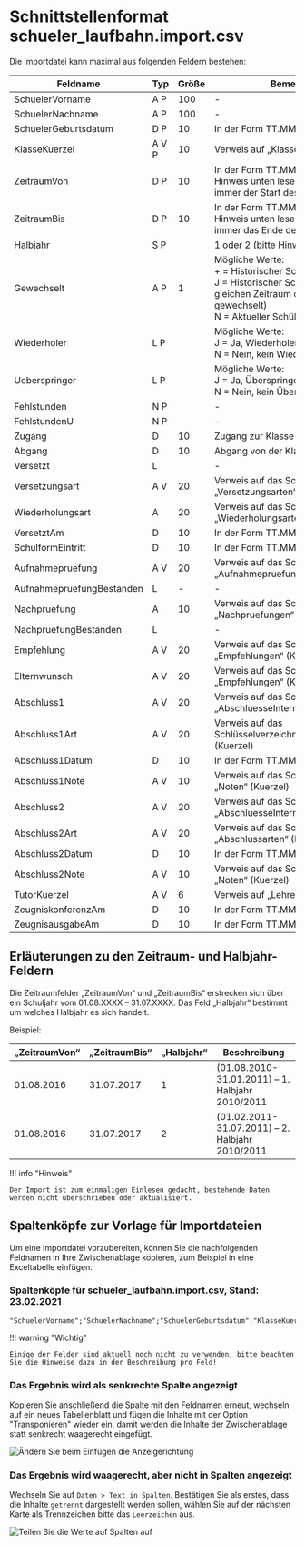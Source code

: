 
# Schnittstellenformat schueler_laufbahn.import.csv

Die Importdatei kann maximal aus folgenden Feldern bestehen:

Feldname |Typ |Größe |Bemerkung
--|--|--|--
SchuelerVorname |A P |100|-
SchuelerNachname |A P |100|-
SchuelerGeburtsdatum| D P |10| In der Form TT.MM.JJJJ
KlasseKuerzel |A V P |10 |Verweis auf „Klassen“ (Kuerzel)
ZeitraumVon |D P |10 |In der Form TT.MM.JJJJ (bitte Hinweis unten lesen, das Datum ist immer der Start des Schuljahres)
ZeitraumBis |D P |10 |In der Form TT.MM.JJJJ (bitte Hinweis unten lesen, das Datum ist immer das Ende des Schuljahres)
Halbjahr |S P | | 1 oder 2 (bitte Hinweis unten lesen!)
Gewechselt |A P |1 |Mögliche Werte:<br/>+ = Historischer Schülerzeitraum<br/>J  = Historischer Schülerzeitraum (Im gleichen Zeitraum die Klasse gewechselt)<br/>N = Aktueller Schülerzeitraum
Wiederholer |L P|  |Mögliche Werte:<br/>J  = Ja, Wiederholer<br/>N = Nein, kein Wiederholer
Ueberspringer |L P|  |Mögliche Werte:<br/>J  = Ja, Überspringer<br/>N = Nein, kein Überspringer
Fehlstunden |N P|  |-
FehlstundenU |N P|  |-
Zugang |D |10 |Zugang zur Klasse
Abgang |D |10 |Abgang von der Klasse
Versetzt |L||-|  
Versetzungsart |A V |20 |Verweis auf das Schlüsselverzeichnis „Versetzungsarten“ (Kuerzel)
Wiederholungsart|A |20 |Verweis auf das Schlüsselverzeichnis „Wiederholungsarten“ (Kuerzel)
VersetztAm |D |10 |In der Form TT.MM.JJJJ
SchulformEintritt|D |10 |In der Form TT.MM.JJJJ
Aufnahmepruefung |A V |20| Verweis auf das Schlüsselverzeichnis „Aufnahmepruefungen“ (Kuerzel)
AufnahmepruefungBestanden |L|-|-|  
Nachpruefung |A| 10| Verweis auf das Schlüsselverzeichnis „Nachpruefungen“ (Kuerzel)
NachpruefungBestanden| L||-|  
Empfehlung |A V |20| Verweis auf das Schlüsselverzeichnis „Empfehlungen“ (Kuerzel)
Elternwunsch |A V| 20| Verweis auf das Schlüsselverzeichnis „Empfehlungen“ (Kuerzel)
Abschluss1 |A V| 20| Verweis auf das Schlüsselverzeichnis „AbschluesseIntern“ (Kuerzel)
Abschluss1Art |A V| 20| Verweis auf das Schlüsselverzeichnis„Abschlussarten“ (Kuerzel)
Abschluss1Datum| D| 10| In der Form TT.MM.JJJJ
Abschluss1Note| A V| 10| Verweis auf das Schlüsselverzeichnis „Noten“ (Kuerzel)
Abschluss2 |A V| 20| Verweis auf das Schlüsselverzeichnis „AbschluesseIntern“ (Kuerzel)
Abschluss2Art| A V| 20| Verweis auf das Schlüsselverzeichnis „Abschlussarten“ (Kuerzel)
Abschluss2Datum| D| 10| In der Form TT.MM.JJJJ
Abschluss2Note |A V| 10| Verweis auf das Schlüsselverzeichnis „Noten“ (Kuerzel)
TutorKuerzel |A V |6| Verweis auf „Lehrer“ (Kuerzel)
ZeugniskonferenzAm| D |10| In der Form TT.MM.JJJJ
ZeugnisausgabeAm| D |10| In der Form TT.MM.JJJJ

## Erläuterungen zu den Zeitraum- und Halbjahr- Feldern

Die Zeitraumfelder „ZeitraumVon“ und „ZeitraumBis“ erstrecken sich über ein Schuljahr vom 01.08.XXXX – 31.07.XXXX. Das Feld „Halbjahr“ bestimmt um welches Halbjahr es sich handelt.

Beispiel:

„ZeitraumVon“| „ZeitraumBis“ |„Halbjahr“ | Beschreibung
--|--|--|--
01.08.2016 |  31.07.2017 | 1  |(01.08.2010-31.01.2011) – 1. Halbjahr 2010/2011
01.08.2016 |  31.07.2017 | 2  |(01.02.2011-31.07.2011) – 2. Halbjahr 2010/2011

!!! info "Hinweis"

    Der Import ist zum einmaligen Einlesen gedacht, bestehende Daten werden nicht überschrieben oder aktualisiert.

## Spaltenköpfe zur Vorlage für Importdateien

Um eine Importdatei vorzubereiten, können Sie die nachfolgenden Feldnamen in Ihre Zwischenablage kopieren, zum Beispiel in eine Exceltabelle einfügen.

### Spaltenköpfe für schueler_laufbahn.import.csv, Stand: 23.02.2021

```
"SchuelerVorname";"SchuelerNachname";"SchuelerGeburtsdatum";"KlasseKuerzel";"ZeitraumVon";"ZeitraumBis";"Halbjahr";"Gewechselt";"Wiederholer";"Ueberspringer";"Fehlstunden";"FehlstundenU";"Zugang";"Abgang";"Versetzt";"Versetzungsart";"Wiederholungsart";"VersetztAm";"SchulformEintritt";"Aufnahmepruefung";"AufnahmepruefungBestanden";"nachpruefung";"NachpruefungBestanden";"Empfehlung";"Elternwunsch";"Abschluss1";"Abschluss1Art";"Abschluss1Datum";"Abschluss1Note";"Abschluss2";"Abschluss2Art";"Abschluss2Datum";"Abschluss2Note";"TutorKuerzel";"ZeugniskonferenzAm";"ZeugnisausgabeAm"
```

!!! warning "Wichtig"

    Einige der Felder sind aktuell noch nicht zu verwenden, bitte beachten Sie die Hinweise dazu in der Beschreibung pro Feld!

### Das Ergebnis wird als senkrechte Spalte angezeigt

Kopieren Sie anschließend die Spalte mit den Feldnamen erneut, wechseln auf ein neues Tabellenblatt und fügen die Inhalte mit der Option "Transponieren" wieder ein, damit werden die Inhalte der Zwischenablage statt senkrecht waagerecht eingefügt.

![Ändern Sie beim Einfügen die Anzeigerichtung](/assets/images/importe/magimp-8.png)

### Das Ergebnis wird waagerecht, aber nicht in Spalten angezeigt

Wechseln Sie auf `Daten > Text in Spalten`. Bestätigen Sie als erstes, dass die Inhalte `getrennt` dargestellt werden sollen, wählen Sie auf der nächsten Karte als Trennzeichen bitte das ``Leerzeichen`` aus.

![Teilen Sie die Werte auf Spalten auf](/assets/images/importe/magimp-9.png)
